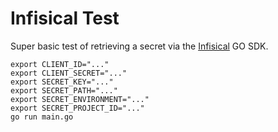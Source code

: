 # Infisical Test

Super basic test of retrieving a secret via the [Infisical](https://infisical.com) GO SDK.

```
export CLIENT_ID="..."
export CLIENT_SECRET="..."
export SECRET_KEY="..."
export SECRET_PATH="..."
export SECRET_ENVIRONMENT="..."
export SECRET_PROJECT_ID="..."
go run main.go
```